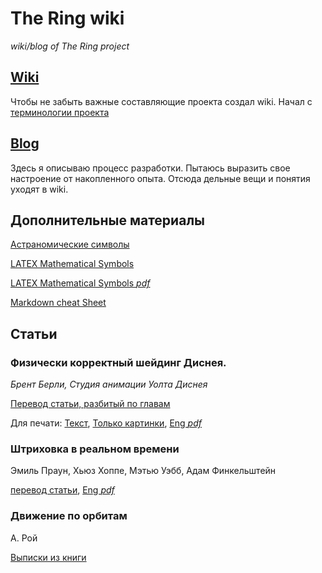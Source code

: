 # The Ring wiki

*wiki/blog of The Ring project*

## [Wiki](https://github.com/wiresoftshade/The-Ring-wiki-blog/tree/main/wiki)

Чтобы не забыть важные составляющие проекта создал wiki. Начал с [терминологии проекта](wiki/Терминология.md)

## [Blog](https://github.com/wiresoftshade/The-Ring-wiki-blog/tree/main/blog)

Здесь я описываю процесс разработки. Пытаюсь выразить свое настроение от накопленного опыта. Отсюда дельные вещи и понятия уходят в wiki.

## Дополнительные материалы

[Астраномические символы](wiki/Астраномические-символы.md)

[LATEX Mathematical Symbols](/blog/LaTeXmath_notes.md)

[LATEX Mathematical Symbols *pdf*](/blog/additional/LaTeX_symbols.pdf)

[Markdown cheat Sheet](/blog/Markdown_cheat_Sheet.md)

## Статьи

### Физически корректный шейдинг Диснея. 

_Брент Берли, Студия анимации Уолта Диснея_ 

[Перевод статьи, разбитый по главам](blog/PBS-Disney/README.md) 

Для печати: [Текст](/blog/PBS-Disney/Physically-Based-Shading-at-Disney-Print(article-translate).md), [Только картинки](/blog/PBS-Disney/Изображения.md), [Eng *pdf*](/books/s2012_pbs_disney_brdf_notes_v3.pdf)

### Штриховка в реальном времени

Эмиль Праун, Хьюз Хоппе, Мэтью Уэбб, Адам Финкельштейн

[перевод статьи](blog/Real-Time-Hatching-(article-translate).md), [Eng *pdf*](/books/Real%20Time%20Hatching.pdf)

### Движение по орбитам

А. Рой

[Выписки из книги](blog/А.Рой-Движение-по-орбитам.md)

